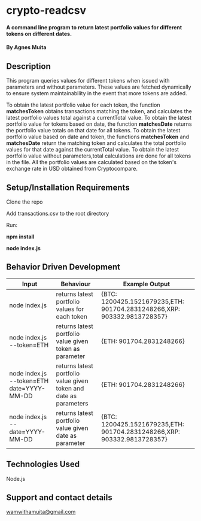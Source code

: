 # crypto-readcsv
#### A command line program to return  latest portfolio values for different tokens on different dates.
#### By **Agnes Muita**
## Description
This program queries values for different tokens when issued with parameters and without parameters. 
These values are fetched dynamically to ensure system maintainability in the event that more tokens are added.

To obtain the latest portfolio value for each token, the function **matchesToken** obtains transactions matching the token, and calculates the latest portfolio values total against a currentTotal value.
To obtain the latest portfolio value for tokens based on date, the function **matchesDate** returns the portfolio value totals on that date for all tokens. 
To obtain the latest portfolio value based on date and token, the functions **matchesToken** and **matchesDate** return the matching token and calculates the total portfolio values for that date against the currentTotal value.
To obtain the latest portfolio value without parameters,total calculations are done for all tokens in the file.
All the portfolio values are calculated based on the token's exchange rate in USD obtained from Cryptocompare. 

## Setup/Installation Requirements
Clone the repo


Add transactions.csv to the root directory


Run: 

**npm install**


**node index.js**

## Behavior Driven Development
| Input            | Behaviour                         | Example Output                        |
| ------------------- | ----------------------------- | ----------------------------- |
| node index.js | returns latest portfolio values for each token | {BTC: 1200425.1521679235,ETH: 901704.2831248266,XRP: 903332.9813728357} |
| node index.js --token=ETH  |returns latest portfolio value given token as parameter | {ETH: 901704.2831248266} |
| node index.js --token=ETH date=YYYY-MM-DD |returns latest portfolio value given token and date as parameters | {ETH: 901704.2831248266} |
| node index.js --date=YYYY-MM-DD| returns latest portfolio value given date as parameter| {BTC: 1200425.1521679235,ETH: 901704.2831248266,XRP: 903332.9813728357}|

## Technologies Used
Node.js
## Support and contact details
wamwithamuita@gmail.com

